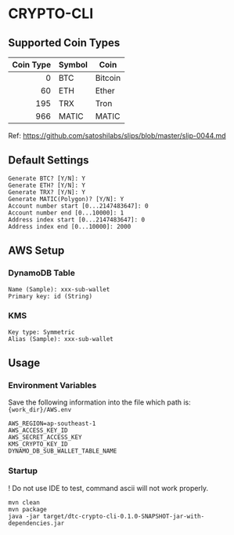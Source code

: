 # CRYPTO-CLI

## Supported Coin Types

| Coin Type | Symbol | Coin    |
|----------:|--------|---------|
|         0 | BTC    | Bitcoin |
|        60 | ETH    | Ether   |
|       195 | TRX    | Tron    |
|       966 | MATIC  | MATIC   |

Ref: https://github.com/satoshilabs/slips/blob/master/slip-0044.md

## Default Settings
```
Generate BTC? [Y/N]: Y
Generate ETH? [Y/N]: Y
Generate TRX? [Y/N]: Y
Generate MATIC(Polygon)? [Y/N]: Y
Account number start [0...2147483647]: 0
Account number end [0...10000]: 1
Address index start [0...2147483647]: 0
Address index end [0...10000]: 2000
```

## AWS Setup

### DynamoDB Table

```
Name (Sample): xxx-sub-wallet
Primary key: id (String)
```

### KMS

```
Key type: Symmetric
Alias (Sample): xxx-sub-wallet
```

## Usage

### Environment Variables

Save the following information into the file which path is: `{work_dir}/AWS.env`
```
AWS_REGION=ap-southeast-1
AWS_ACCESS_KEY_ID
AWS_SECRET_ACCESS_KEY
KMS_CRYPTO_KEY_ID
DYNAMO_DB_SUB_WALLET_TABLE_NAME
```

### Startup

! Do not use IDE to test, command ascii will not work properly.

```shell
mvn clean
mvn package
java -jar target/dtc-crypto-cli-0.1.0-SNAPSHOT-jar-with-dependencies.jar
```
